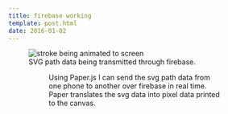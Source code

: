 ```yaml
---
title: firebase working
template: post.html
date: 2016-01-02
---
```


<figure>
  <img src="https://s3.amazonaws.com/rewferguson.com/img/flipDraw/stroke.gif" alt="stroke being animated to screen">
  <figcaption>
  SVG path data being transmitted through firebase.
  </figcaption>
<figure>

Using Paper.js I can send the svg path data from one phone to another over firebase in real time. Paper translates the svg data into pixel data printed to the canvas.
